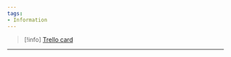 ```yaml
---
tags:
- Information
---
```




> [!info] [Trello card](https://trello.com/c/SLzqulEF/102-%E7%AE%80%E4%BD%93%E4%B8%AD%E6%96%87%E7%89%88%E6%9C%AC%E7%9A%84%E7%A5%9E%E7%BB%8F%E5%88%9B%E4%BC%A4%E6%8C%87%E5%8D%97%E9%A1%B5%E9%9D%A2%E5%9C%A8%E8%BF%99%E9%87%8C-chinese-version-of-the-guide-linked-here)

---


